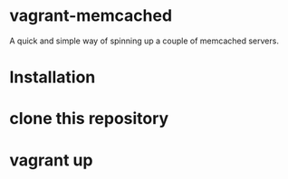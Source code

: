 vagrant-memcached
=================

A quick and simple way of spinning up a couple of memcached servers.

Installation
============

# clone this repository
# vagrant up

